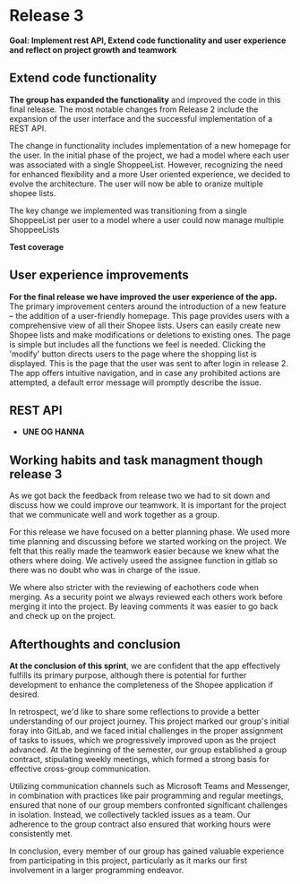 # **Release 3**

**Goal: Implement rest API, Extend code functionality and user experience and reflect on project growth and teamwork**

## **Extend code functionality**

__The group has expanded the functionality__ and improved the code in this final release. The most notable changes from Release 2 include the expansion of the user interface and the successful implementation of a REST API.


The change in functionality includes implementation of a new homepage for the user. In the initial phase of the project, we had a model where each user was associated with a single ShoppeeList. However, recognizing the need for enhanced flexibility and a more User oriented experience, we decided to evolve the architecture. The user will now be able to oranize multiple shopee lists. 

The key change we implemented was transitioning from a single ShoppeeList per user to a model where a user could now manage multiple ShoppeeLists


__Test coverage__


## **User experience improvements**
__For the final release we have improved the user experience of the app.__ The primary improvement centers around the introduction of a new feature – the addition of a user-friendly homepage. This page provides users with a comprehensive view of all their Shopee lists. Users can easily create new Shopee lists and make modifications or deletions to existing ones. The page is simple but includes all the functions we feel is needed. Clicking the 'modify' button directs users to the page where the shopping list is displayed. This is the page that the user was sent to after login in release 2. The app offers intuitive navigation, and in case any prohibited actions are attempted, a default error message will promptly describe the issue.

## **REST API**
- __UNE OG HANNA__

## **Working habits and task managment though release 3**
As we got back the feedback from release two we had to sit down and discuss how we could improve our teamwork. It is important for the project that we communicate well and work together as a group. 

For this release we have focused on a better planning phase. We used more time planning and discussing before we started working on the project. We felt that this really made the teamwork easier because we knew what the others where doing. We actively useed the assignee function in gitlab so there was no doubt who was in charge of the issue. 

We where also stricter with the reviewing of eachothers code when merging. As a security point we always reviewed each others work before merging it into the project. By leaving comments it was easier to go back and check up on the project. 


## Afterthoughts and conclusion
__At the conclusion of this sprint__, we are confident that the app effectively fulfills its primary purpose, although there is potential for further development to enhance the completeness of the Shopee application if desired.

In retrospect, we'd like to share some reflections to provide a better understanding of our project journey. This project marked our group's initial foray into GitLab, and we faced initial challenges in the proper assignment of tasks to issues, which we progressively improved upon as the project advanced. At the beginning of the semester, our group established a group contract, stipulating weekly meetings, which formed a strong basis for effective cross-group communication.

Utilizing communication channels such as Microsoft Teams and Messenger, in combination with practices like pair programming and regular meetings, ensured that none of our group members confronted significant challenges in isolation. Instead, we collectively tackled issues as a team. Our adherence to the group contract also ensured that working hours were consistently met.

In conclusion, every member of our group has gained valuable experience from participating in this project, particularly as it marks our first involvement in a larger programming endeavor.
